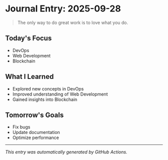 # Journal Entry: 2025-09-28

> The only way to do great work is to love what you do.

## Today's Focus
- DevOps
- Web Development
- Blockchain

## What I Learned
- Explored new concepts in DevOps
- Improved understanding of Web Development
- Gained insights into Blockchain

## Tomorrow's Goals
- Fix bugs
- Update documentation
- Optimize performance

---
*This entry was automatically generated by GitHub Actions.*